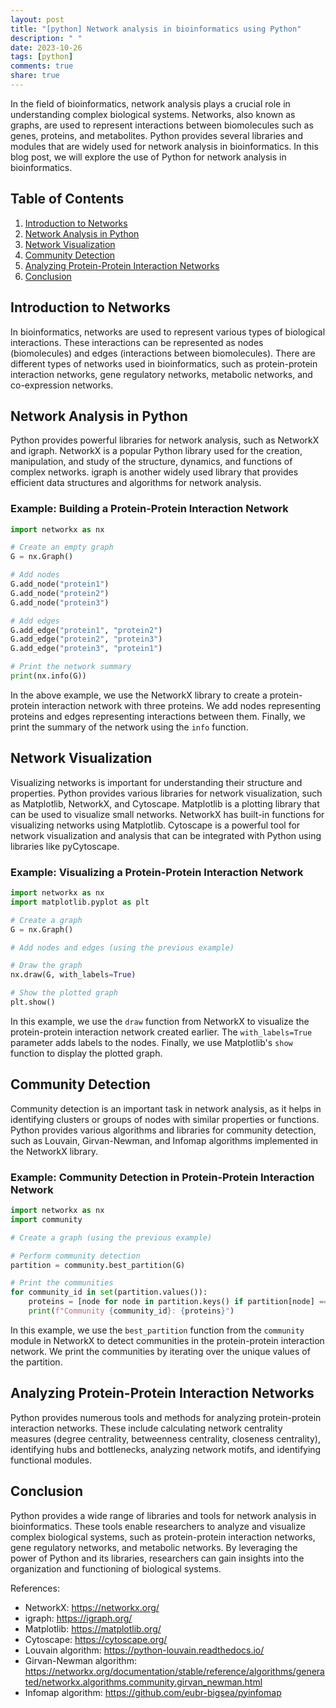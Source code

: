 ```yaml
---
layout: post
title: "[python] Network analysis in bioinformatics using Python"
description: " "
date: 2023-10-26
tags: [python]
comments: true
share: true
---
```


In the field of bioinformatics, network analysis plays a crucial role in understanding complex biological systems. Networks, also known as graphs, are used to represent interactions between biomolecules such as genes, proteins, and metabolites. Python provides several libraries and modules that are widely used for network analysis in bioinformatics. In this blog post, we will explore the use of Python for network analysis in bioinformatics.

## Table of Contents
1. [Introduction to Networks](#introduction-to-networks)
2. [Network Analysis in Python](#network-analysis-in-python)
3. [Network Visualization](#network-visualization)
4. [Community Detection](#community-detection)
5. [Analyzing Protein-Protein Interaction Networks](#analyzing-protein-protein-interaction-networks)
6. [Conclusion](#conclusion)

## Introduction to Networks

In bioinformatics, networks are used to represent various types of biological interactions. These interactions can be represented as nodes (biomolecules) and edges (interactions between biomolecules). There are different types of networks used in bioinformatics, such as protein-protein interaction networks, gene regulatory networks, metabolic networks, and co-expression networks.

## Network Analysis in Python

Python provides powerful libraries for network analysis, such as NetworkX and igraph. NetworkX is a popular Python library used for the creation, manipulation, and study of the structure, dynamics, and functions of complex networks. igraph is another widely used library that provides efficient data structures and algorithms for network analysis.

### Example: Building a Protein-Protein Interaction Network

```python
import networkx as nx

# Create an empty graph
G = nx.Graph()

# Add nodes
G.add_node("protein1")
G.add_node("protein2")
G.add_node("protein3")

# Add edges
G.add_edge("protein1", "protein2")
G.add_edge("protein2", "protein3")
G.add_edge("protein3", "protein1")

# Print the network summary
print(nx.info(G))
```

In the above example, we use the NetworkX library to create a protein-protein interaction network with three proteins. We add nodes representing proteins and edges representing interactions between them. Finally, we print the summary of the network using the `info` function.

## Network Visualization

Visualizing networks is important for understanding their structure and properties. Python provides various libraries for network visualization, such as Matplotlib, NetworkX, and Cytoscape. Matplotlib is a plotting library that can be used to visualize small networks. NetworkX has built-in functions for visualizing networks using Matplotlib. Cytoscape is a powerful tool for network visualization and analysis that can be integrated with Python using libraries like pyCytoscape.

### Example: Visualizing a Protein-Protein Interaction Network

```python
import networkx as nx
import matplotlib.pyplot as plt

# Create a graph
G = nx.Graph()

# Add nodes and edges (using the previous example)

# Draw the graph
nx.draw(G, with_labels=True)

# Show the plotted graph
plt.show()
```

In this example, we use the `draw` function from NetworkX to visualize the protein-protein interaction network created earlier. The `with_labels=True` parameter adds labels to the nodes. Finally, we use Matplotlib's `show` function to display the plotted graph.

## Community Detection

Community detection is an important task in network analysis, as it helps in identifying clusters or groups of nodes with similar properties or functions. Python provides various algorithms and libraries for community detection, such as Louvain, Girvan-Newman, and Infomap algorithms implemented in the NetworkX library.

### Example: Community Detection in Protein-Protein Interaction Network

```python
import networkx as nx
import community

# Create a graph (using the previous example)

# Perform community detection
partition = community.best_partition(G)

# Print the communities
for community_id in set(partition.values()):
    proteins = [node for node in partition.keys() if partition[node] == community_id]
    print(f"Community {community_id}: {proteins}")
```

In this example, we use the `best_partition` function from the `community` module in NetworkX to detect communities in the protein-protein interaction network. We print the communities by iterating over the unique values of the partition.

## Analyzing Protein-Protein Interaction Networks

Python provides numerous tools and methods for analyzing protein-protein interaction networks. These include calculating network centrality measures (degree centrality, betweenness centrality, closeness centrality), identifying hubs and bottlenecks, analyzing network motifs, and identifying functional modules.

## Conclusion

Python provides a wide range of libraries and tools for network analysis in bioinformatics. These tools enable researchers to analyze and visualize complex biological systems, such as protein-protein interaction networks, gene regulatory networks, and metabolic networks. By leveraging the power of Python and its libraries, researchers can gain insights into the organization and functioning of biological systems.

References:
- NetworkX: https://networkx.org/
- igraph: https://igraph.org/
- Matplotlib: https://matplotlib.org/
- Cytoscape: https://cytoscape.org/
- Louvain algorithm: https://python-louvain.readthedocs.io/
- Girvan-Newman algorithm: https://networkx.org/documentation/stable/reference/algorithms/generated/networkx.algorithms.community.girvan_newman.html
- Infomap algorithm: https://github.com/eubr-bigsea/pyinfomap